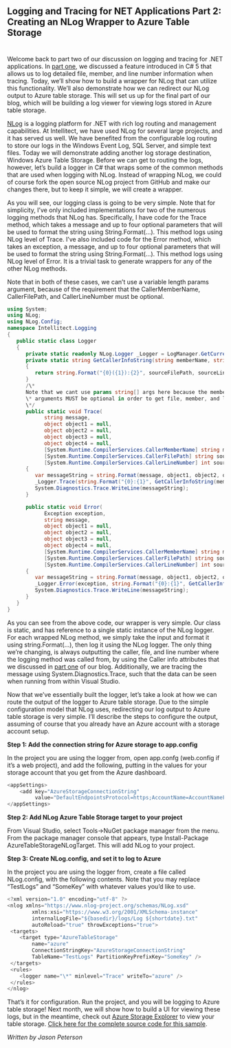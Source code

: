 

## Logging and Tracing for NET Applications Part 2: Creating an NLog Wrapper to Azure Table Storage
#
Welcome back to part two of our discussion on logging and tracing for .NET applications. In [part one](/building-a-logger-using-caller-info-attributes-part-1/), we discussed a feature introduced in C# 5 that allows us to log detailed file, member, and line number information when tracing. Today, we’ll show how to build a wrapper for NLog that can utilize this functionality. We’ll also demonstrate how we can redirect our NLog output to Azure table storage. This will set us up for the final part of our blog, which will be building a log viewer for viewing logs stored in Azure table storage.

[NLog](https://www.nuget.org/packages/NLog/) is a logging platform for .NET with rich log routing and management capabilities. At Intellitect, we have used NLog for several large projects, and it has served us well. We have benefited from the configurable log routing to store our logs in the Windows Event Log, SQL Server, and simple text files. Today we will demonstrate adding another log storage destination, Windows Azure Table Storage. Before we can get to routing the logs, however, let’s build a logger in C# that wraps some of the common methods that are used when logging with NLog. Instead of wrapping NLog, we could of course fork the open source NLog project from GitHub and make our changes there, but to keep it simple, we will create a wrapper.

As you will see, our logging class is going to be very simple. Note that for simplicity, I’ve only included implementations for two of the numerous logging methods that NLog has. Specifically, I have code for the Trace method, which takes a message and up to four optional parameters that will be used to format the string using String.Format(...). This method logs using NLog level of Trace. I’ve also included code for the Error method, which takes an exception, a message, and up to four optional parameters that will be used to format the string using String.Format(...). This method logs using NLog level of Error. It is a trivial task to generate wrappers for any of the other NLog methods.

Note that in both of these cases, we can’t use a variable length params argument, because of the requirement that the CallerMemberName, CallerFilePath, and CallerLineNumber must be optional.

```csharp
using System;
using NLog;
using NLog.Config;
namespace Intellitect.Logging
{
   public static class Logger
   {
      private static readonly NLog.Logger _Logger = LogManager.GetCurrentClassLogger();
      private static string GetCallerInfoString(string memberName, string sourceFilePath, int sourceLineNumber)
      {
         return string.Format("{0}({1}):{2}", sourceFilePath, sourceLineNumber, memberName);
      }
      /\*
      Note that we cant use params string[] args here because the memberName, sourceFilePath, and sourceLineNumber
      \* arguments MUST be optional in order to get file, member, and line number information.
      \*/
      public static void Trace(
            string message,
            object object1 = null,
            object object2 = null,
            object object3 = null,
            object object4 = null,
            [System.Runtime.CompilerServices.CallerMemberName] string memberName = "",
            [System.Runtime.CompilerServices.CallerFilePath] string sourceFilePath = "",
            [System.Runtime.CompilerServices.CallerLineNumber] int sourceLineNumber = 0)
      {
         var messageString = string.Format(message, object1, object2, object3, object4);
         _Logger.Trace(string.Format("{0}:{1}", GetCallerInfoString(memberName, sourceFilePath, sourceLineNumber), messageString));
         System.Diagnostics.Trace.WriteLine(messageString);
      }

      public static void Error(
            Exception exception,
            string message,
            object object1 = null,
            object object2 = null,
            object object3 = null,
            object object4 = null,
            [System.Runtime.CompilerServices.CallerMemberName] string memberName = "",
            [System.Runtime.CompilerServices.CallerFilePath] string sourceFilePath = "",
            [System.Runtime.CompilerServices.CallerLineNumber] int sourceLineNumber = 0)
      {
         var messageString = string.Format(message, object1, object2, object3, object4);
         _Logger.Error(exception, string.Format("{0}:{1}", GetCallerInfoString(memberName, sourceFilePath, sourceLineNumber), messageString));
         System.Diagnostics.Trace.WriteLine(messageString);
      }
   }
}
```

As you can see from the above code, our wrapper is very simple. Our class is static, and has reference to a single static instance of the NLog logger. For each wrapped NLog method, we simply take the input and format it using string.Format(...), then log it using the NLog logger. The only thing we’re changing, is always outputting the caller, file, and line number where the logging method was called from, by using the Caller info attributes that we discussed in [part one](/building-a-logger-using-caller-info-attributes-part-1/) of our blog. Additionally, we are tracing the message using System.Diagnostics.Trace, such that the data can be seen when running from within Visual Studio.

Now that we’ve essentially built the logger, let’s take a look at how we can route the output of the logger to Azure table storage. Due to the simple configuration model that NLog uses, redirecting our log output to Azure table storage is very simple. I’ll describe the steps to configure the output, assuming of course that you already have an Azure account with a storage account setup.

**Step 1: Add the connection string for Azure storage to app.config**

In the project you are using the logger from, open app.confg (web.config if it’s a web project), and add the following, putting in the values for your storage account that you get from the Azure dashboard.

```csharp
<appSettings>
    <add key="AzureStorageConnectionString" 
         value="DefaultEndpointsProtocol=https;AccountName=AccountNameFromAzureDashboard;AccountKey=AccountKeyFromAzureDashboard" />
</appSettings>
```

**Step 2: Add NLog Azure Table Storage target to your project**

From Visual Studio, select Tools->NuGet package manager from the menu. From the package manager console that appears, type Install-Package AzureTableStorageNLogTarget. This will add NLog to your project.

**Step 3: Create NLog.config, and set it to log to Azure**

In the project you are using the logger from, create a file called NLog.config, with the following contents. Note that you may replace “TestLogs” and “SomeKey” with whatever values you’d like to use.

```csharp
<?xml version="1.0" encoding="utf-8" ?>
<nlog xmlns="https://www.nlog-project.org/schemas/NLog.xsd"
        xmlns:xsi="https://www.w3.org/2001/XMLSchema-instance"
        internalLogFile="${basedir}/logs/Log ${shortdate}.txt"
        autoReload="true" throwExceptions="true">
 <targets>
    <target type="AzureTableStorage"
        name="azure"
        ConnectionStringKey="AzureStorageConnectionString"
        TableName="TestLogs" PartitionKeyPrefixKey="SomeKey" />
 </targets>
 <rules>
    <logger name="\*" minlevel="Trace" writeTo="azure" />
 </rules>
</nlog>
```

That’s it for configuration. Run the project, and you will be logging to Azure table storage! Next month, we will show how to build a UI for viewing these logs, but in the meantime, check out [Azure Storage Explorer](https://azurestorageexplorer.codeplex.com/downloads/get/160100) to view your table storage. [Click here for the complete source code for this sample](https://intellitectsp.sharepoint.com/Marketing/_layouts/15/guestaccess.aspx?guestaccesstoken=BRFjINJE3rJXsHwCwii93So5hI%2bFNT%2frV2BOm7y%2bCnk%3d&docid=0f806055181f24e9db04597248583e041).

_Written by Jason Peterson_
